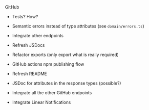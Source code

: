 GitHub

- Tests? How?
- Semantic errors instead of type attributes (see `domain/errors.ts`)
- Integrate other endpoints
- Refresh JSDocs
- Refactor exports (only export what is really required)
- GitHub actions npm publishing flow
- Refresh README


- JSDoc for attributes in the response types (possible?)
- Integrate all the other GitHub endpoints
- Integrate Linear Notifications
